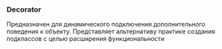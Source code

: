 ### Decorator

Предназначен для динамического подключения дополнительного поведения к объекту. Представляет альтернативу практике
создания подклассов с целью расширения функциональности